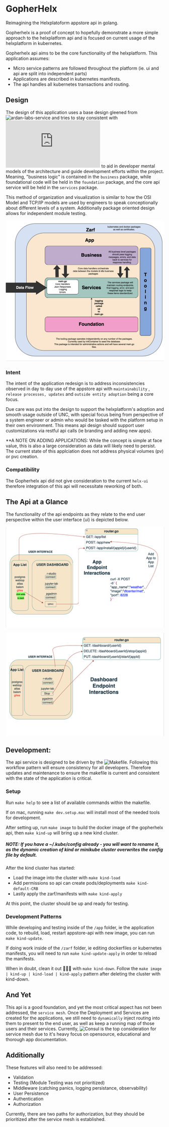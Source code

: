 # GopherHelx
Reimagining the Helxplatoform appstore api in golang.

Gopherhelx is a proof of concept to hopefully demonstrate a more 
simple approach to the helxplatform api and is focused on current usage
of the helxplatform in kubernetes.

Gopherhelx api aims to be the core functionality of the helxplatform.
This application assumes: 
  - Micro service patterns are followed throughout the platform (ie. ui and api are split into independent parts)
  - Applications are described in kubernetes manifests.
  - The api handles all kubernetes transactions and routing.

## Design
The design of this application uses a base design gleened from ![ardan-labs-service](https://github.com/ardanlabs/service) and tries to stay consistent with ![package oriented design philosophies](https://www.ardanlabs.com/blog/2017/02/package-oriented-design.html) to aid in developer mental models of the architecture and guide development efforts within the project. Meaning, "business logic" is contained in the `business` package, while foundational code will be held in the `foundation` package, and the core api service will be held in the `services` package. 

This method of organization and visualization is similar to how the OSI Model and TCP/IP models are used by engineers to speak conceptionally about different levels of a system. Additionally package oriented design allows for independent module testing.

![alt text](https://github.com/joshua-seals/gopherhelx/blob/readme-illustration/.readme-images/images/package-oriented-design.png?raw=true)

### Intent
The intent of the application redesign is to address inconsistencies observed in day to day use of the appstore api with `maintainability` , `release processes, updates` and `outside entity adoption` being a core focus. 

Due care was put into the design to support the helxplatform's adoption and smooth usage outside of UNC, with special focus being from perspective of a system engineer or admin who would be tasked with the platform setup in their own environment. This means api design should support user customizations via restful api calls (ie branding and adding new apps).

**A NOTE ON ADDING APPLICATIONS: While the concept is simple at face value, this is also a large consideration as data will likely need to persist. The current state of this applciation does not address physical volumes (pv) or pvc creation.

### Compatibility
The Gopherhelx api did not give consideration to the current `helx-ui` therefore integration of this api will necessitate reworking of both. 

## The Api at a Glance
The functionality of the api endpoints as they relate to the end user perspective within the user interface (ui) is depicted below.

![alt text](https://github.com/joshua-seals/gopherhelx/blob/readme-illustration/.readme-images/images/app-list-endpoints.png?raw=true)

![alt text](https://github.com/joshua-seals/gopherhelx/blob/readme-illustration/.readme-images/images/dashboard-list-endpoints.png?raw=true)

## Development:
The api service is designed to be driven by the ![Makefile](https://github.com/joshua-seals/gopherhelx/blob/main/Makefile). Following this workflow pattern will ensure consistency for all developers. Therefore updates and maintenance to ensure the makefile is current and consistent with the state of the application is critical. 

### Setup
Run `make help` to see a list of available commands within the makefile. 

If on mac, running `make dev.setup.mac` will install most of the needed tools for development.

After setting up, run `make image` to build the docker image of the gopherhelx api, then `make kind-up` will bring up a new kind cluster. 

##### NOTE: If you have a ~/.kube/config already - you will want to rename it, as the dynamic creation of kind or minikube cluster overwrites the config file by default. 

After the kind cluster has started:
- Load the image into the cluster with `make kind-load` 
- Add permissions so api can create pods/deployments `make kind-default-CRB`
- Lastly apply the zarf/manifests with `make kind-apply`

At this point, the cluster should be up and ready for testing.

### Development Patterns
While developing and testing inside of the `/app` folder, ie the application code, to rebuild, load, restart appstore-api with new image, you can run `make kind-update`.

If doing work inside of the `/zarf` folder, ie editing dockerfiles or kubernetes manifests, you will need to run `make kind-update-apply` in order to reload the manifests.

When in doubt, clean it out 🧹🫧🧼 with `make kind-down`. 
Follow the `make image | kind-up | kind-load | kind-apply` pattern after deleting the cluster with kind-down.

## And Yet

This api is a good foundation, and yet the most critical aspect has not been addressed, the `service mesh`. Once the Deployment and Services are created for the applications, we still need to `dynamically` inject routing into them to present to the end user, as well as keep a running map of those users and their services. Currently, ![Consul](https://developer.hashicorp.com/consul/docs/connect) is the top consideration for service mesh due to it's heavy focus on opensource, educational and thorough app documentation. 


## Additionally 

These features will also need to be addressed:
- Validation 
- Testing (Module Testing was not prioritized)
- Middleware (catching panics, logging persistance, observability)
- User Persistence
- Authentication
- Authorization

Currently, there are two paths for authorization, but they should be prioritized after the service mesh is established. 
